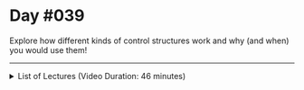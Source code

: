 # Day #039
Explore how different kinds of control structures work and why (and when) you would use them!

---

<details>
    <summary>List of Lectures (Video Duration: 46 minutes)</summary>
    <ul>
        <li>A Real Example</li>
        <li>Alternatives with "else" and "else if"</li>
        <li>More on Boolean Values</li>
        <li>Truthy" & "Falsy" Values</li>
        <li>Quiz 8 - Learning Check: "if" Statements</li>
        <li>Introducing Loops (Repeated Code Execution)</li>
        <li>The "for-of" Loop (for Arrays)</li>
        <li>Using the Regular "for" Loop with Arrays</li>
        <li>The "for-in" Loop (for Objects)</li>
        <li>The "while" Loop</li>
    </ul>
</details>